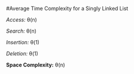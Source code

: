 #Average Time Complexity for a Singly Linked List

_Access:_ θ(n)

_Search:_ θ(n)

_Insertion:_ θ(1)

_Deletion:_ θ(1)

**Space Complexity:** θ(n)
